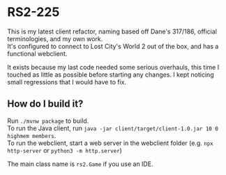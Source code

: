 # RS2-225

This is my latest client refactor, naming based off Dane's 317/186, official terminologies, and my own work.  
It's configured to connect to Lost City's World 2 out of the box, and has a functional webclient.  

It exists because my last code needed some serious overhauls, this time I touched as little as possible before starting any changes. I kept noticing small regressions that I would have to fix.

## How do I build it?

Run `./mvnw package` to build.  
To run the Java client, run `java -jar client/target/client-1.0.jar 10 0 highmem members`.  
To run the webclient, start a web server in the webclient folder (e.g. `npx http-server` or `python3 -m http.server`)

The main class name is `rs2.Game` if you use an IDE.

